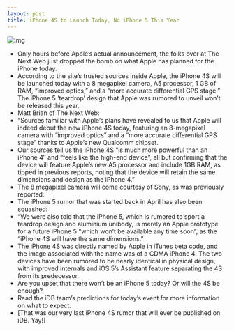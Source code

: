 ```yaml
---
layout: post
title: iPhone 4S to Launch Today, No iPhone 5 This Year
---
```

![img](http://media.idownloadblog.com/wp-content/uploads/2011/10/gallery_both_20110425-e1317490564106.jpeg)
* Only hours before Apple’s actual announcement, the folks over at The Next Web just dropped the bomb on what Apple has planned for the iPhone today.
* According to the site’s trusted sources inside Apple, the iPhone 4S will be launched today with a 8 megapixel camera, A5 processor, 1 GB of RAM, “improved optics,” and a “more accurate differential GPS stage.” The iPhone 5 ‘teardrop’ design that Apple was rumored to unveil won’t be released this year.
* Matt Brian of The Next Web:
* “Sources familiar with Apple’s plans have revealed to us that Apple will indeed debut the new iPhone 4S today, featuring an 8-megapixel camera with “improved optics” and a “more accurate differential GPS stage” thanks to Apple’s new Qualcomm chipset.
* Our sources tell us the iPhone 4S “is much more powerful than an iPhone 4″ and “feels like the high-end device”, all but confirming that the device will feature Apple’s new A5 processor and include 1GB RAM, as tipped in previous reports, noting that the device will retain the same dimensions and design as the iPhone 4.”
* The 8 megapixel camera will come courtesy of Sony, as was previously reported.
* The iPhone 5 rumor that was started back in April has also been squashed:
* “We were also told that the iPhone 5, which is rumored to sport a teardrop design and aluminium unibody, is merely an Apple prototype for a future iPhone 5 “which won’t be available any time soon”, as the “iPhone 4S will have the same dimensions.”
* The iPhone 4S was directly named by Apple in iTunes beta code, and the image associated with the name was of a CDMA iPhone 4. The two devices have been rumored to be nearly identical in physical design, with improved internals and iOS 5’s Assistant feature separating the 4S from its predecessor.
* Are you upset that there won’t be an iPhone 5 today? Or will the 4S be enough?
* Read the iDB team’s predictions for today’s event for more information on what to expect.
* [That was our very last iPhone 4S rumor that will ever be published on iDB. Yay!]

